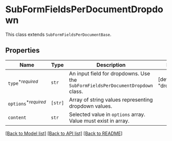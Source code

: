 # SubFormFieldsPerDocumentDropdown

This class extends `SubFormFieldsPerDocumentBase`.

## Properties

| Name | Type | Description | Notes |
| ---- | ---- | ----------- | ----- |
| `type`<sup>*_required_</sup> | ```str``` |  An input field for dropdowns. Use the `SubFormFieldsPerDocumentDropdown` class.  |  [default to "dropdown"] |
| `options`<sup>*_required_</sup> | ```[str]``` |  Array of string values representing dropdown values.  |  |
| `content` | ```str``` |  Selected value in `options` array. Value must exist in array.  |  |


[[Back to Model list]](../README.md#documentation-for-models) [[Back to API list]](../README.md#documentation-for-api-endpoints) [[Back to README]](../README.md)


